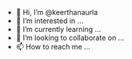 - 👋 Hi, I’m @keerthanaurla
- 👀 I’m interested in ...
- 🌱 I’m currently learning ...
- 💞️ I’m looking to collaborate on ...
- 📫 How to reach me ...

<!---
keerthanaurla/keerthanaurla is a ✨ special ✨ repository because its `README.md` (this file) appears on your GitHub profile.
You can click the Preview link to take a look at your changes.
--->
